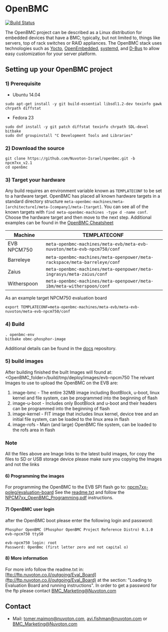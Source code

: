 
# OpenBMC

[![Build Status](https://openpower.xyz/buildStatus/icon?job=openbmc-build)](https://openpower.xyz/job/openbmc-build/)

The OpenBMC project can be described as a Linux distribution for embedded
devices that have a BMC; typically, but not limited to, things like servers,
top of rack switches or RAID appliances. The OpenBMC stack uses technologies
such as [Yocto](https://www.yoctoproject.org/),
[OpenEmbedded](https://www.openembedded.org/wiki/Main_Page),
[systemd](https://www.freedesktop.org/wiki/Software/systemd/), and
[D-Bus](https://www.freedesktop.org/wiki/Software/dbus/) to allow easy
customization for your server platform.


## Setting up your OpenBMC project

### 1) Prerequisite
- Ubuntu 14.04

```
sudo apt-get install -y git build-essential libsdl1.2-dev texinfo gawk chrpath diffstat
```

- Fedora 23

```
sudo dnf install -y git patch diffstat texinfo chrpath SDL-devel bitbake
sudo dnf groupinstall "C Development Tools and Libraries"
```
### 2) Download the source
```
git clone https://github.com/Nuvoton-Israel/openbmc.git -b npcm7xx_v2.1
cd openbmc
```

### 3) Target your hardware
Any build requires an environment variable known as `TEMPLATECONF` to be set
to a hardware target.  OpenBMC has placed all known hardware targets in a
standard directory structure
`meta-openbmc-machines/meta-[architecture]/meta-[company]/meta-[target]`.
You can see all of the known targets with
`find meta-openbmc-machines -type d -name conf`. Choose the hardware target and
then move to the next step. Additional examples can be found in the
[OpenBMC Cheatsheet](https://github.com/openbmc/docs/blob/master/cheatsheet.md)

Machine | TEMPLATECONF
--------|---------
EVB NPCM750 | ```meta-openbmc-machines/meta-evb/meta-evb-nuvoton/meta-evb-npcm750/conf```
Barreleye | ```meta-openbmc-machines/meta-openpower/meta-rackspace/meta-barreleye/conf```
Zaius| ```meta-openbmc-machines/meta-openpower/meta-ingrasys/meta-zaius/conf```
Witherspoon| ```meta-openbmc-machines/meta-openpower/meta-ibm/meta-witherspoon/conf```


As an example target NPCM750 evaluation board
```
export TEMPLATECONF=meta-openbmc-machines/meta-evb/meta-evb-nuvoton/meta-evb-npcm750/conf
```

### 4) Build

```
. openbmc-env
bitbake obmc-phosphor-image
```

Additional details can be found in the [docs](docs)
repository.

### 5) build images
After building finished the built Images will found at:
<OpenBMC_folder>/build/tmp/deploy/images/evb-npcm750
The relvant Images to use to upload the OpenBMC on the EVB are:

1. image-bmc - The entire 32MB image including BootBlock, u-boot, linux kernel
               and file system, can be programmed into the beginning of flash
2. image-u-boot - Includes only BootBlock and u-boot and their headers can be
                  programmed into the beginning of flash
3. image-kernel - FIT image that includes linux kernel, device tree and an
                  initial file system, can be loaded to the linux area in flash
4. image-rofs - Main (and large) OpenBMC file system, can be loaded to the
                rofs area in flash

### Note
All the files above are Image links to the latest build images, 
for copy the files to SD or USB storage device please make sure 
you copying the Images and not the links

#### 6) Programming the images
For programming the OpenBMC to the EVB SPI flash go to:
[npcm7xx-poleg/evaluation-board](https://github.com/Nuvoton-Israel/nuvoton-info/tree/master/npcm7xx-poleg/evaluation-board)
See the [readme.txt](https://github.com/Nuvoton-Israel/nuvoton-info/blob/master/npcm7xx-poleg/evaluation-board/readme.txt)
and follow the [NPCM7xx_OpenBMC_Programming.pdf](https://github.com/Nuvoton-Israel/nuvoton-info/blob/master/npcm7xx-poleg/evaluation-board/sw_deliverables/NPCM7xx_OpenBMC_Programming.pdf) instructions.

#### 7) OpenBMC user login
after the OpenBMC boot please enter the following login and password:

```
Phosphor OpenBMC (Phosphor OpenBMC Project Reference Distro) 0.1.0 evb-npcm750 ttyS0

evb-npcm750 login: root
Password: 0penBmc (first letter zero and not capital o)
```

#### 8) More information
For more info follow the readme.txt in:
[ftp://ftp.nuvoton.co.il/outgoing/Eval_Board](ftp://ftp.nuvoton.co.il/outgoing/Eval_Board) at the section:
"Loading to Evaluation Board and running instructions".
In order to get a password for the ftp please contact BMC_Marketing@Nuvoton.com

## Contact
- Mail: tomer.maimon@nuvoton.com,  avi.fishman@nuvoton.com or BMC_Marketing@Nuvoton.com
